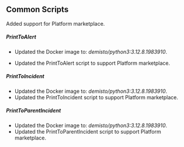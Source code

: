 ## Common Scripts

Added support for Platform marketplace.

##### PrintToAlert

- Updated the Docker image to: *demisto/python3:3.12.8.1983910*.

- Updated the PrintToAlert script to support Platform marketplace.

##### PrintToIncident

- Updated the Docker image to: *demisto/python3:3.12.8.1983910*.
- Updated the PrintToIncident script to support Platform marketplace.

##### PrintToParentIncident

- Updated the Docker image to: *demisto/python3:3.12.8.1983910*.
- Updated the PrintToParentIncident script to support Platform marketplace.
